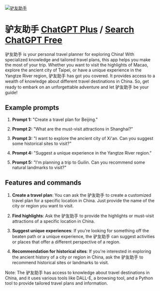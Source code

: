 
[![驴友助手](https://files.oaiusercontent.com/file-G8sNdu18O1FfGqXZml7Ndlg4?se=2123-10-17T13%3A12%3A18Z&sp=r&sv=2021-08-06&sr=b&rscc=max-age%3D31536000%2C%20immutable&rscd=attachment%3B%20filename%3D7606f488-0d68-441e-bedf-b9b6106e5bba.png&sig=nqtsyQu1T%2BDJNss1/yz25tV8i8/LERovIY2cgPBuf2Y%3D)](https://chat.openai.com/g/g-w93rncgPX-lu-you-zhu-shou)

# 驴友助手 [ChatGPT Plus](https://chat.openai.com/g/g-w93rncgPX-lu-you-zhu-shou) / [Search ChatGPT Free](https://gptcall.net/index.html#/?search=%E9%A9%B4%E5%8F%8B%E5%8A%A9%E6%89%8B)

驴友助手 is your personal travel planner for exploring China! With specialized knowledge and tailored travel plans, this app helps you make the most of your trip. Whether you want to visit the highlights of Macao, explore the ancient city of Taipei, or have a unique experience in the Yangtze River region, 驴友助手 has got you covered. It provides access to a wealth of knowledge about different travel destinations in China. So, get ready to embark on an unforgettable adventure and let 驴友助手 be your guide!

## Example prompts

1. **Prompt 1:** "Create a travel plan for Beijing."
 
2. **Prompt 2:** "What are the must-visit attractions in Shanghai?"
 
3. **Prompt 3:** "I want to explore the ancient city of Xi'an. Can you suggest some historical sites to visit?"
 
4. **Prompt 4:** "Suggest a unique experience in the Yangtze River region."
 
5. **Prompt 5:** "I'm planning a trip to Guilin. Can you recommend some natural landmarks to visit?"

## Features and commands

1. **Create a travel plan**: You can ask the 驴友助手 to create a customized travel plan for a specific location in China. Just provide the name of the city or region you want to visit.

2. **Find highlights**: Ask the 驴友助手 to provide the highlights or must-visit attractions of a specific location in China.

3. **Suggest unique experiences**: If you're looking for something off the beaten path or a unique experience, the 驴友助手 can suggest activities or places that offer a different perspective of a region.

4. **Recommendation for historical sites**: If you're interested in exploring the ancient history of a city or region in China, ask the 驴友助手 to recommend historical sites or landmarks to visit.

Note: The 驴友助手 has access to knowledge about travel destinations in China, and it uses various tools like DALL-E, a browsing tool, and a Python tool to provide tailored travel plans and information.



